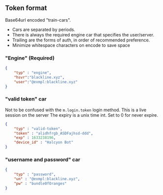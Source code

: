 ## Token format

Base64url encoded "train-cars". 
+ Cars are separated by periods. 
+ There is always the required engine car that specifies the user/server.
+ Trailing are the forms of auth, in order of recommended preference.
+ Minimize whitespace characters on encode to save space

### "Engine" (Required)
```json
{
    "typ" : "engine",
    "hsvr":"blackline.xyz",
    "user":"@exmpl:blackline.xyz"
}
```

### "valid token" car
Not to be confused with the `m.login.token` login method. This is a live session on the server
The expiry is a unix time int. Set to 0 for never expire.
```json
{
    "typ" : "valid-token",
    "token" : "alidhfrgb_ASDFajhsd-ddd",
    "exp" : 1633238196,
    "device_id" : "Halcyon Bot"
}
```

### "username and password" car
```json
{
    "typ" : "password",
    "un" : "@exmpl:blackline.xyz",
    "pw" : "bundle0fOranges"
}
```